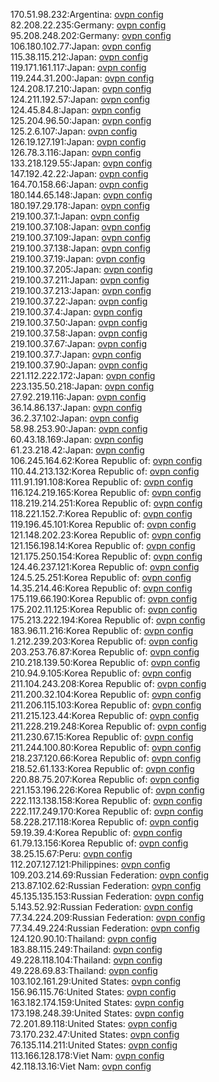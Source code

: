 170.51.98.232:Argentina: [ovpn config](vpn/170_51_98_232.ovpn)  
82.208.22.235:Germany: [ovpn config](vpn/82_208_22_235.ovpn)  
95.208.248.202:Germany: [ovpn config](vpn/95_208_248_202.ovpn)  
106.180.102.77:Japan: [ovpn config](vpn/106_180_102_77.ovpn)  
115.38.115.212:Japan: [ovpn config](vpn/115_38_115_212.ovpn)  
119.171.161.117:Japan: [ovpn config](vpn/119_171_161_117.ovpn)  
119.244.31.200:Japan: [ovpn config](vpn/119_244_31_200.ovpn)  
124.208.17.210:Japan: [ovpn config](vpn/124_208_17_210.ovpn)  
124.211.192.57:Japan: [ovpn config](vpn/124_211_192_57.ovpn)  
124.45.84.8:Japan: [ovpn config](vpn/124_45_84_8.ovpn)  
125.204.96.50:Japan: [ovpn config](vpn/125_204_96_50.ovpn)  
125.2.6.107:Japan: [ovpn config](vpn/125_2_6_107.ovpn)  
126.19.127.191:Japan: [ovpn config](vpn/126_19_127_191.ovpn)  
126.78.3.116:Japan: [ovpn config](vpn/126_78_3_116.ovpn)  
133.218.129.55:Japan: [ovpn config](vpn/133_218_129_55.ovpn)  
147.192.42.22:Japan: [ovpn config](vpn/147_192_42_22.ovpn)  
164.70.158.66:Japan: [ovpn config](vpn/164_70_158_66.ovpn)  
180.144.65.148:Japan: [ovpn config](vpn/180_144_65_148.ovpn)  
180.197.29.178:Japan: [ovpn config](vpn/180_197_29_178.ovpn)  
219.100.37.1:Japan: [ovpn config](vpn/219_100_37_1.ovpn)  
219.100.37.108:Japan: [ovpn config](vpn/219_100_37_108.ovpn)  
219.100.37.109:Japan: [ovpn config](vpn/219_100_37_109.ovpn)  
219.100.37.138:Japan: [ovpn config](vpn/219_100_37_138.ovpn)  
219.100.37.19:Japan: [ovpn config](vpn/219_100_37_19.ovpn)  
219.100.37.205:Japan: [ovpn config](vpn/219_100_37_205.ovpn)  
219.100.37.211:Japan: [ovpn config](vpn/219_100_37_211.ovpn)  
219.100.37.213:Japan: [ovpn config](vpn/219_100_37_213.ovpn)  
219.100.37.22:Japan: [ovpn config](vpn/219_100_37_22.ovpn)  
219.100.37.4:Japan: [ovpn config](vpn/219_100_37_4.ovpn)  
219.100.37.50:Japan: [ovpn config](vpn/219_100_37_50.ovpn)  
219.100.37.58:Japan: [ovpn config](vpn/219_100_37_58.ovpn)  
219.100.37.67:Japan: [ovpn config](vpn/219_100_37_67.ovpn)  
219.100.37.7:Japan: [ovpn config](vpn/219_100_37_7.ovpn)  
219.100.37.90:Japan: [ovpn config](vpn/219_100_37_90.ovpn)  
221.112.222.172:Japan: [ovpn config](vpn/221_112_222_172.ovpn)  
223.135.50.218:Japan: [ovpn config](vpn/223_135_50_218.ovpn)  
27.92.219.116:Japan: [ovpn config](vpn/27_92_219_116.ovpn)  
36.14.86.137:Japan: [ovpn config](vpn/36_14_86_137.ovpn)  
36.2.37.102:Japan: [ovpn config](vpn/36_2_37_102.ovpn)  
58.98.253.90:Japan: [ovpn config](vpn/58_98_253_90.ovpn)  
60.43.18.169:Japan: [ovpn config](vpn/60_43_18_169.ovpn)  
61.23.218.42:Japan: [ovpn config](vpn/61_23_218_42.ovpn)  
106.245.164.62:Korea Republic of: [ovpn config](vpn/106_245_164_62.ovpn)  
110.44.213.132:Korea Republic of: [ovpn config](vpn/110_44_213_132.ovpn)  
111.91.191.108:Korea Republic of: [ovpn config](vpn/111_91_191_108.ovpn)  
116.124.219.165:Korea Republic of: [ovpn config](vpn/116_124_219_165.ovpn)  
118.219.214.251:Korea Republic of: [ovpn config](vpn/118_219_214_251.ovpn)  
118.221.152.7:Korea Republic of: [ovpn config](vpn/118_221_152_7.ovpn)  
119.196.45.101:Korea Republic of: [ovpn config](vpn/119_196_45_101.ovpn)  
121.148.202.23:Korea Republic of: [ovpn config](vpn/121_148_202_23.ovpn)  
121.156.198.14:Korea Republic of: [ovpn config](vpn/121_156_198_14.ovpn)  
121.175.250.154:Korea Republic of: [ovpn config](vpn/121_175_250_154.ovpn)  
124.46.237.121:Korea Republic of: [ovpn config](vpn/124_46_237_121.ovpn)  
124.5.25.251:Korea Republic of: [ovpn config](vpn/124_5_25_251.ovpn)  
14.35.214.46:Korea Republic of: [ovpn config](vpn/14_35_214_46.ovpn)  
175.119.66.190:Korea Republic of: [ovpn config](vpn/175_119_66_190.ovpn)  
175.202.11.125:Korea Republic of: [ovpn config](vpn/175_202_11_125.ovpn)  
175.213.222.194:Korea Republic of: [ovpn config](vpn/175_213_222_194.ovpn)  
183.96.11.216:Korea Republic of: [ovpn config](vpn/183_96_11_216.ovpn)  
1.212.239.203:Korea Republic of: [ovpn config](vpn/1_212_239_203.ovpn)  
203.253.76.87:Korea Republic of: [ovpn config](vpn/203_253_76_87.ovpn)  
210.218.139.50:Korea Republic of: [ovpn config](vpn/210_218_139_50.ovpn)  
210.94.9.105:Korea Republic of: [ovpn config](vpn/210_94_9_105.ovpn)  
211.104.243.208:Korea Republic of: [ovpn config](vpn/211_104_243_208.ovpn)  
211.200.32.104:Korea Republic of: [ovpn config](vpn/211_200_32_104.ovpn)  
211.206.115.103:Korea Republic of: [ovpn config](vpn/211_206_115_103.ovpn)  
211.215.123.44:Korea Republic of: [ovpn config](vpn/211_215_123_44.ovpn)  
211.228.219.248:Korea Republic of: [ovpn config](vpn/211_228_219_248.ovpn)  
211.230.67.15:Korea Republic of: [ovpn config](vpn/211_230_67_15.ovpn)  
211.244.100.80:Korea Republic of: [ovpn config](vpn/211_244_100_80.ovpn)  
218.237.120.66:Korea Republic of: [ovpn config](vpn/218_237_120_66.ovpn)  
218.52.61.133:Korea Republic of: [ovpn config](vpn/218_52_61_133.ovpn)  
220.88.75.207:Korea Republic of: [ovpn config](vpn/220_88_75_207.ovpn)  
221.153.196.226:Korea Republic of: [ovpn config](vpn/221_153_196_226.ovpn)  
222.113.138.158:Korea Republic of: [ovpn config](vpn/222_113_138_158.ovpn)  
222.117.249.170:Korea Republic of: [ovpn config](vpn/222_117_249_170.ovpn)  
58.228.217.118:Korea Republic of: [ovpn config](vpn/58_228_217_118.ovpn)  
59.19.39.4:Korea Republic of: [ovpn config](vpn/59_19_39_4.ovpn)  
61.79.13.156:Korea Republic of: [ovpn config](vpn/61_79_13_156.ovpn)  
38.25.15.67:Peru: [ovpn config](vpn/38_25_15_67.ovpn)  
112.207.127.121:Philippines: [ovpn config](vpn/112_207_127_121.ovpn)  
109.203.214.69:Russian Federation: [ovpn config](vpn/109_203_214_69.ovpn)  
213.87.102.62:Russian Federation: [ovpn config](vpn/213_87_102_62.ovpn)  
45.135.135.153:Russian Federation: [ovpn config](vpn/45_135_135_153.ovpn)  
5.143.52.92:Russian Federation: [ovpn config](vpn/5_143_52_92.ovpn)  
77.34.224.209:Russian Federation: [ovpn config](vpn/77_34_224_209.ovpn)  
77.34.49.224:Russian Federation: [ovpn config](vpn/77_34_49_224.ovpn)  
124.120.90.10:Thailand: [ovpn config](vpn/124_120_90_10.ovpn)  
183.88.115.249:Thailand: [ovpn config](vpn/183_88_115_249.ovpn)  
49.228.118.104:Thailand: [ovpn config](vpn/49_228_118_104.ovpn)  
49.228.69.83:Thailand: [ovpn config](vpn/49_228_69_83.ovpn)  
103.102.161.29:United States: [ovpn config](vpn/103_102_161_29.ovpn)  
156.96.115.76:United States: [ovpn config](vpn/156_96_115_76.ovpn)  
163.182.174.159:United States: [ovpn config](vpn/163_182_174_159.ovpn)  
173.198.248.39:United States: [ovpn config](vpn/173_198_248_39.ovpn)  
72.201.89.118:United States: [ovpn config](vpn/72_201_89_118.ovpn)  
73.170.232.47:United States: [ovpn config](vpn/73_170_232_47.ovpn)  
76.135.114.211:United States: [ovpn config](vpn/76_135_114_211.ovpn)  
113.166.128.178:Viet Nam: [ovpn config](vpn/113_166_128_178.ovpn)  
42.118.13.16:Viet Nam: [ovpn config](vpn/42_118_13_16.ovpn)  
